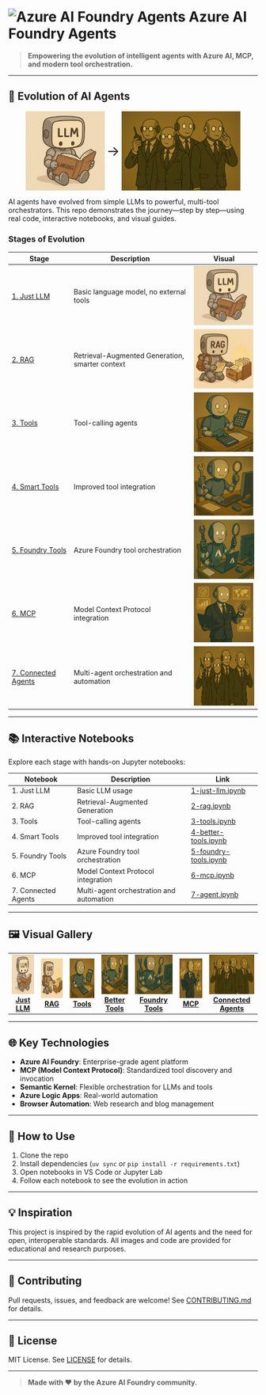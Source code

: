 # <img src="https://azure.microsoft.com/svghandler/ai-studio/?width=600&height=315" alt="Azure AI Foundry Agents" style="height:180px;" /> Azure AI Foundry Agents

> **Empowering the evolution of intelligent agents with Azure AI, MCP, and modern tool orchestration.**

---

## 🚀 Evolution of AI Agents

<p align="center">
   <a href="1-just-llm.ipynb"><img src="images/baby_llm.png" alt="Just LLM" style="height:160px;vertical-align:middle;" /></a>   <span style="font-size:2em;vertical-align:middle;">→</span>
   <a href="7-agent.ipynb"><img src="images/multi_agent.png" alt="Connected Agents" style="height:160px;vertical-align:middle;" /></a>
</p>

AI agents have evolved from simple LLMs to powerful, multi-tool orchestrators. This repo demonstrates the journey—step by step—using real code, interactive notebooks, and visual guides.

### Stages of Evolution

| Stage | Description | Visual |
|-------|-------------|--------|
| [1. Just LLM](1-just-llm.ipynb) | Basic language model, no external tools | <a href="1-just-llm.ipynb"><img src="images/baby_llm.png" alt="Just LLM" style="height:120px;" /></a> |
| [2. RAG](2-rag.ipynb) | Retrieval-Augmented Generation, smarter context | <a href="2-rag.ipynb"><img src="images/rag.png" alt="RAG" style="height:120px;" /></a> |
| [3. Tools](3-tools.ipynb) | Tool-calling agents | <a href="3-tools.ipynb"><img src="images/student_basic_tools.png" alt="Tools" style="height:120px;" /></a> |
| [4. Smart Tools](4-better-tools.ipynb) | Improved tool integration | <a href="4-better-tools.ipynb"><img src="images/student_tools.png" alt="Smart Tools" style="height:120px;" /></a> |
| [5. Foundry Tools](5-foundry-tools.ipynb) | Azure Foundry tool orchestration | <a href="5-foundry-tools.ipynb"><img src="images/foundry_tools.png" alt="Foundry Tools" style="height:120px;" /></a> |
| [6. MCP](6-mcp.ipynb) | Model Context Protocol integration | <a href="6-mcp.ipynb"><img src="images/agent_actions.png" alt="MCP" style="height:120px;" /></a> |
| [7. Connected Agents](7-agent.ipynb) | Multi-agent orchestration and automation | <a href="7-agent.ipynb"><img src="images/multi_agent.png" alt="Connected Agents" style="height:120px;" /></a> |

---

## 📚 Interactive Notebooks

Explore each stage with hands-on Jupyter notebooks:

| Notebook | Description | Link |
|----------|-------------|------|
| 1. Just LLM | Basic LLM usage | [1-just-llm.ipynb](1-just-llm.ipynb) |
| 2. RAG | Retrieval-Augmented Generation | [2-rag.ipynb](2-rag.ipynb) |
| 3. Tools | Tool-calling agents | [3-tools.ipynb](3-tools.ipynb) |
| 4. Smart Tools | Improved tool integration | [4-better-tools.ipynb](4-better-tools.ipynb) |
| 5. Foundry Tools | Azure Foundry tool orchestration | [5-foundry-tools.ipynb](5-foundry-tools.ipynb) |
| 6. MCP | Model Context Protocol integration | [6-mcp.ipynb](6-mcp.ipynb) |
| 7. Connected Agents | Multi-agent orchestration and automation | [7-agent.ipynb](7-agent.ipynb) |

---


## 🖼️ Visual Gallery

<table>
	<tr>
		<td align="center">
			<a href="1-just-llm.ipynb"><img src="images/baby_llm.png" alt="Just LLM" style="height:80px;" /></a><br />
			<b><a href="1-just-llm.ipynb">Just LLM</a></b>
		</td>
		<td align="center">
			<a href="2-rag.ipynb"><img src="images/rag.png" alt="RAG" style="height:80px;" /></a><br />
			<b><a href="2-rag.ipynb">RAG</a></b>
		</td>
		<td align="center">
			<a href="3-tools.ipynb"><img src="images/student_basic_tools.png" alt="Tools" style="height:80px;" /></a><br />
			<b><a href="3-tools.ipynb">Tools</a></b>
		</td>
		<td align="center">
			<a href="4-better-tools.ipynb"><img src="images/student_tools.png" alt="Better Tools" style="height:80px;" /></a><br />
			<b><a href="4-better-tools.ipynb">Better Tools</a></b>
		</td>
		<td align="center">
			<a href="5-foundry-tools.ipynb"><img src="images/foundry_tools.png" alt="Foundry Tools" style="height:80px;" /></a><br />
			<b><a href="5-foundry-tools.ipynb">Foundry Tools</a></b>
		</td>
		<td align="center">
			<a href="6-mcp.ipynb"><img src="images/agent_actions.png" alt="MCP" style="height:80px;" /></a><br />
			<b><a href="6-mcp.ipynb">MCP</a></b>
		</td>
		<td align="center">
			<a href="7-agent.ipynb"><img src="images/multi_agent.png" alt="Connected Agents" style="height:80px;" /></a><br />
			<b><a href="7-agent.ipynb">Connected Agents</a></b>
		</td>
	</tr>
</table>



---

## 🌐 Key Technologies

- **Azure AI Foundry**: Enterprise-grade agent platform
- **MCP (Model Context Protocol)**: Standardized tool discovery and invocation
- **Semantic Kernel**: Flexible orchestration for LLMs and tools
- **Azure Logic Apps**: Real-world automation
- **Browser Automation**: Web research and blog management

---

## 📝 How to Use

1. Clone the repo
2. Install dependencies (`uv sync` or `pip install -r requirements.txt`)
3. Open notebooks in VS Code or Jupyter Lab
4. Follow each notebook to see the evolution in action

---

## 💡 Inspiration

This project is inspired by the rapid evolution of AI agents and the need for open, interoperable standards. All images and code are provided for educational and research purposes.

---

## 📢 Contributing

Pull requests, issues, and feedback are welcome! See [CONTRIBUTING.md](CONTRIBUTING.md) for details.

---

## 📄 License

MIT License. See [LICENSE](LICENSE) for details.

---

> **Made with ❤️ by the Azure AI Foundry community.**
